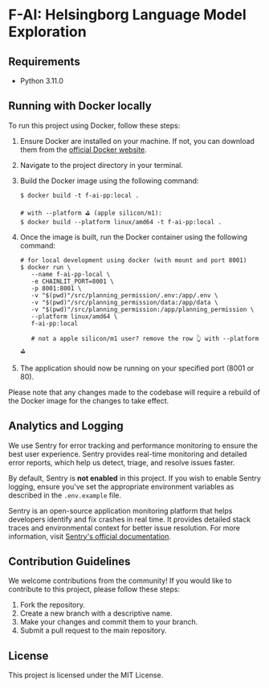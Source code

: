 # F-AI: Helsingborg Language Model Exploration

## Requirements
- Python 3.11.0

## Running with Docker locally

To run this project using Docker, follow these steps:

1. Ensure Docker are installed on your machine. If not, you can download them from the [official Docker website](https://docs.docker.com/get-docker/).

2. Navigate to the project directory in your terminal.

3. Build the Docker image using the following command:
   ```shell
   $ docker build -t f-ai-pp:local .
    
   # with --platform ⛳️ (apple silicon/m1):
   $ docker build --platform linux/amd64 -t f-ai-pp:local .
   ```
  
4. Once the image is built, run the Docker container using the following command:
   ```shell
   # for local development using docker (with mount and port 8001)
   $ docker run \
      --name f-ai-pp-local \
      -e CHAINLIT_PORT=8001 \
      -p 8001:8001 \
      -v "$(pwd)"/src/planning_permission/.env:/app/.env \
      -v "$(pwd)"/src/planning_permission/data:/app/data \
      -v "$(pwd)"/src/planning_permission:/app/planning_permission \
      --platform linux/amd64 \
      f-ai-pp:local
      
      # not a apple silicon/m1 user? remove the row 👆 with --platform ⛳️
   ```
5. The application should now be running on your specified port (8001 or 80).

Please note that any changes made to the codebase will require a rebuild of the Docker image for the changes to take effect.

## Analytics and Logging

We use Sentry for error tracking and performance monitoring to ensure the best user experience. Sentry provides real-time monitoring and detailed error reports, which help us detect, triage, and resolve issues faster.

By default, Sentry is **not enabled** in this project. If you wish to enable Sentry logging, ensure you've set the appropriate environment variables as described in the `.env.example` file.

Sentry is an open-source application monitoring platform that helps developers identify and fix crashes in real time. It provides detailed stack traces and environmental context for better issue resolution. For more information, visit [Sentry's official documentation](https://docs.sentry.io/).

## Contribution Guidelines

We welcome contributions from the community! If you would like to contribute to this project, please follow these steps:

1. Fork the repository.
2. Create a new branch with a descriptive name.
3. Make your changes and commit them to your branch.
4. Submit a pull request to the main repository.

## License

This project is licensed under the MIT License.